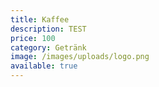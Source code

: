 ```yaml
---
title: Kaffee
description: TEST
price: 100
category: Getränk
image: /images/uploads/logo.png
available: true
---
```

